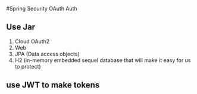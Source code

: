 #Spring Security OAuth Auth

## Use Jar

1. Cloud OAuth2
2. Web
3. JPA (Data access objects)
4. H2 (in-memory embedded sequel database that will make it easy for us to protect)
    
## use JWT to make tokens    
    